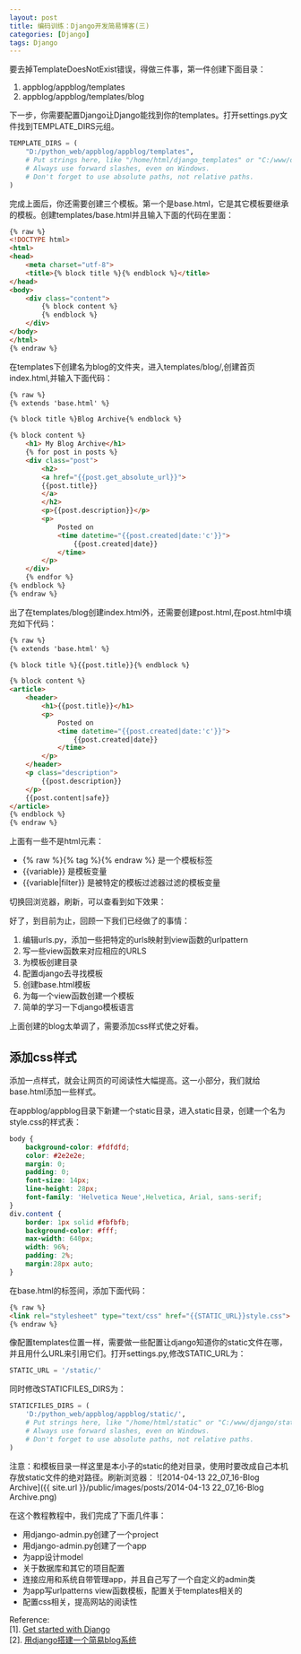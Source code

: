 ```yaml
---
layout: post
title: 编码训练：Django开发简易博客(三)
categories: [Django]
tags: Django
---
```


要去掉TemplateDoesNotExist错误，得做三件事，第一件创建下面目录：

1. appblog/appblog/templates
2. appblog/appblog/templates/blog

下一步，你需要配置Django让Django能找到你的templates。打开settings.py文件找到TEMPLATE_DIRS元组。

```python
TEMPLATE_DIRS = (
    "D:/python_web/appblog/appblog/templates",
    # Put strings here, like "/home/html/django_templates" or "C:/www/django/templates".
    # Always use forward slashes, even on Windows.
    # Don't forget to use absolute paths, not relative paths.
)
```

完成上面后，你还需要创建三个模板。第一个是base.html，它是其它模板要继承的模板。创建templates/base.html并且输入下面的代码在里面：

```html
{% raw %}
<!DOCTYPE html>
<html>
<head>
    <meta charset="utf-8">
    <title>{% block title %}{% endblock %}</title>
</head>
<body>
    <div class="content">
        {% block content %}
        {% endblock %}
    </div>
</body>
</html>
{% endraw %}
```

在templates下创建名为blog的文件夹，进入templates/blog/,创建首页index.html,并输入下面代码：

```html
{% raw %}
{% extends 'base.html' %}

{% block title %}Blog Archive{% endblock %}

{% block content %}
    <h1> My Blog Archive</h1>
    {% for post in posts %}
    <div class="post">
        <h2>
        <a href="{{post.get_absolute_url}}">
        {{post.title}}
        </a>
        </h2>
        <p>{{post.description}}</p>
        <p>
            Posted on
            <time datetime="{{post.created|date:'c'}}">
                {{post.created|date}}
            </time>
        </p>
    </div>
    {% endfor %}
{% endblock %}
{% endraw %}
```

出了在templates/blog创建index.html外，还需要创建post.html,在post.html中填充如下代码：

```html
{% raw %}
{% extends 'base.html' %}

{% block title %}{{post.title}}{% endblock %}

{% block content %}
<article>
    <header>
        <h1>{{post.title}}</h1>
        <p>
            Posted on
            <time datetime="{{post.created|date:'c'}}">
                {{post.created|date}}
            </time>
        </p>
    </header>
    <p class="description">
        {{post.description}}
    </p>
    {{post.content|safe}}
</article>
{% endblock %}
{% endraw %}
```

上面有一些不是html元素：

- {% raw %}{% tag %}{% endraw %} 是一个模板标签
- {{variable}} 是模板变量
- {{variable|filter}} 是被特定的模板过滤器过滤的模板变量

切换回浏览器，刷新，可以查看到如下效果：

好了，到目前为止，回顾一下我们已经做了的事情：

1. 编辑urls.py，添加一些把特定的urls映射到view函数的urlpattern
2. 写一些view函数来对应相应的URLS
3. 为模板创建目录
4. 配置django去寻找模板
5. 创建base.html模板
6. 为每一个view函数创建一个模板
7. 简单的学习一下django模板语言

上面创建的blog太单调了，需要添加css样式使之好看。

## 添加css样式

添加一点样式，就会让网页的可阅读性大幅提高。这一小部分，我们就给base.html添加一些样式。

在appblog/appblog目录下新建一个static目录，进入static目录，创建一个名为style.css的样式表：

```css
body {
    background-color: #fdfdfd;
    color: #2e2e2e;
    margin: 0;
    padding: 0;
    font-size: 14px;
    line-height: 28px;
    font-family: 'Helvetica Neue',Helvetica, Arial, sans-serif;
}
div.content {
    border: 1px solid #fbfbfb;
    background-color: #fff;
    max-width: 640px;
    width: 96%;
    padding: 2%;
    margin:28px auto;
}
```

在base.html的<head>标签间，添加下面代码：

```html
{% raw %}
<link rel="stylesheet" type="text/css" href="{{STATIC_URL}}style.css">
{% endraw %}
```

像配置templates位置一样，需要做一些配置让django知道你的static文件在哪，并且用什么URL来引用它们。打开settings.py,修改STATIC_URL为：

```python
STATIC_URL = '/static/'
```
同时修改STATICFILES_DIRS为：

```python
STATICFILES_DIRS = (
    'D:/python_web/appblog/appblog/static/',
    # Put strings here, like "/home/html/static" or "C:/www/django/static".
    # Always use forward slashes, even on Windows.
    # Don't forget to use absolute paths, not relative paths.
)
```

注意：和模板目录一样这里是本小子的static的绝对目录，使用时要改成自己本机存放static文件的绝对路径。刷新浏览器：
![2014-04-13 22_07_16-Blog Archive]({{ site.url }}/public/images/posts/2014-04-13 22_07_16-Blog Archive.png)

在这个教程教程中，我们完成了下面几件事：

- 用django-admin.py创建了一个project
- 用django-admin.py创建了一个app
- 为app设计model
- 关于数据库和其它的项目配置
- 连接应用和系统自带管理app，并且自己写了一个自定义的admin类
- 为app写urlpatterns view函数模板，配置关于templates相关的
- 配置css相关，提高网站的阅读性

Reference:  
[1]. [Get started with Django](http://www.creativebloq.com/netmag/get-started-django-7132932)  
[2]. [用django搭建一个简易blog系统](http://www.cnblogs.com/Happy-Tuesday/p/3353548.html)